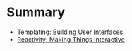 # Summary

- [Templating: Building User Interfaces](./building_ui.md)
- [Reactivity: Making Things Interactive](./reactivity.md)
